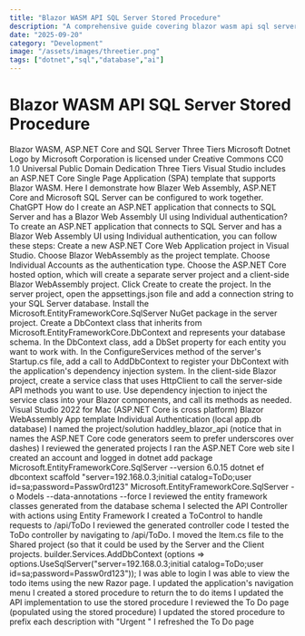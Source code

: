 ```yaml
---
title: "Blazor WASM API SQL Server Stored Procedure"
description: "A comprehensive guide covering blazor wasm api sql server stored procedure"
date: "2025-09-20"
category: "Development"
image: "/assets/images/threetier.png"
tags: ["dotnet","sql","database","ai"]
---
```


# Blazor WASM API SQL Server Stored Procedure

Blazor WASM, ASP.NET Core and SQL Server Three Tiers Microsoft Dotnet Logo by Microsoft Corporation is licensed under Creative Commons CC0 1.0 Universal Public Domain Dedication Three Tiers Visual Studio includes an ASP.NET Core Single Page Application (SPA) template that supports Blazor WASM. Here I demonstrate how Blazer Web Assembly, ASP.NET Core and Microsoft SQL Server can be configured to work together. ChatGPT How do I create an ASP.NET application that connects to SQL Server and has a Blazor Web Assembly UI using Individual authentication? To create an ASP.NET application that connects to SQL Server and has a Blazor Web Assembly UI using Individual authentication, you can follow these steps: Create a new ASP.NET Core Web Application project in Visual Studio. Choose Blazor WebAssembly as the project template. Choose Individual Accounts as the authentication type. Choose the ASP.NET Core hosted option, which will create a separate server project and a client-side Blazor WebAssembly project. Click Create to create the project. In the server project, open the appsettings.json file and add a connection string to your SQL Server database. Install the Microsoft.EntityFrameworkCore.SqlServer NuGet package in the server project. Create a DbContext class that inherits from Microsoft.EntityFrameworkCore.DbContext and represents your database schema. In the DbContext class, add a DbSet property for each entity you want to work with. In the ConfigureServices method of the server's Startup.cs file, add a call to AddDbContext to register your DbContext with the application's dependency injection system. In the client-side Blazor project, create a service class that uses HttpClient to call the server-side API methods you want to use. Use dependency injection to inject the service class into your Blazor components, and call its methods as needed. Visual Studio 2022 for Mac (ASP.NET Core is cross platform) Blazor WebAssembly App template Individual Authentication (local app.db database) I named the project/solution haddley_blazor_api (notice that in names the ASP.NET Core code generators seem to prefer underscores over dashes) I reviewed the generated projects I ran the ASP.NET Core web site I created an account and logged in dotnet add package Microsoft.EntityFrameworkCore.SqlServer --version 6.0.15 dotnet ef dbcontext scaffold "server=192.168.0.3;initial catalog=ToDo;user id=sa;password=Passw0rd123" Microsoft.EntityFrameworkCore.SqlServer -o Models --data-annotations --force I reviewed the entity framework classes generated from the database schema I selected the API Controller with actions using Entity Framework I created a ToControl to handle requests to /api/ToDo I reviewed the generated controller code I tested the ToDo controller by navigating to /api/ToDo. I moved the Item.cs file to the Shared project (so that it could be used by the Server and the Client projects. builder.Services.AddDbContext (options => options.UseSqlServer("server=192.168.0.3;initial catalog=ToDo;user id=sa;password=Passw0rd123")); I was able to login I was able to view the todo items using the new Razor page. I updated the application's navigation menu I created a stored procedure to return the to do items I updated the API implementation to use the stored procedure I reviewed the To Do page (populated using the stored procedure) I updated the stored procedure to prefix each description with "Urgent " I refreshed the To Do page
